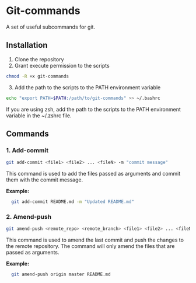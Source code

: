 # Git-commands

A set of useful subcommands for git.

## Installation

1. Clone the repository
2. Grant execute permission to the scripts

```bash
chmod -R +x git-commands
```

3. Add the path to the scripts to the PATH environment variable

```bash
echo "export PATH=$PATH:/path/to/git-commands" >> ~/.bashrc
```

If you are using zsh, add the path to the scripts to the PATH environment variable in the ~/.zshrc file.

## Commands

### 1. Add-commit

```bash
git add-commit <file1> <file2> ... <fileN> -m "commit message"
```

This command is used to add the files passed as arguments and commit them with the commit message.

**Example:**

```bash
  git add-commit README.md -m "Updated README.md"
```

### 2. Amend-push

```bash
git amend-push <remote_repo> <remote_branch> <file1> <file2> ... <fileN>
```

This command is used to amend the last commit and push the changes to the remote repository. The command will only amend the files that are passed as arguments.

**Example:**

```bash
  git amend-push origin master README.md
```
